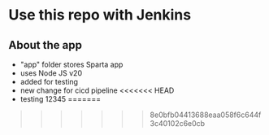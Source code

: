 # Use this repo with Jenkins

## About the app
- "app" folder stores Sparta app
- uses Node JS v20
- added for testing
- new change for cicd pipeline
<<<<<<< HEAD
- testing 12345
=======

>>>>>>> 8e0bfb04413688eaa058f6c644f3c40102c6e0cb
